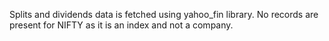 Splits and dividends data is fetched using yahoo_fin library. No records are present for NIFTY as it is an index and not a company.
